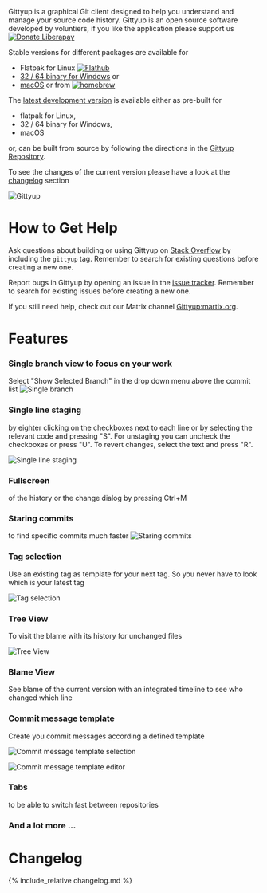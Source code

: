 <!--- Github page main file --->

Gittyup is a graphical Git client designed to help you understand and manage your source code history. Gittyup is an open source software developed by voluntiers, if you like the application please support us [![Donate Liberapay](https://liberapay.com/assets/widgets/donate.svg)](https://liberapay.com/Gittyup/donate)

Stable versions for different packages are available for
- Flatpak for Linux [![Flathub](https://img.shields.io/badge/Flathub-gray?logo=Flathub&logoColor=23FBB04)](https://flathub.org/apps/details/com.github.Murmele.Gittyup)
- [32 / 64 binary for Windows](https://github.com/Murmele/Gittyup/releases/stable) or
- [macOS](https://github.com/Murmele/Gittyup/releases/stable) or from [![homebrew](https://img.shields.io/badge/Homebrew-gray?logo=Homebrew&logoColor=%23FBB040)](https://formulae.brew.sh/cask/gittyup)

The [latest development version](https://github.com/Murmele/Gittyup/releases/tag/latest) is available either as pre-built for
- flatpak for Linux,
- 32 / 64 binary for Windows,
- macOS

or, can be built from source by following the directions in the [Gittyup Repository](https://github.com/Murmele/Gittyup#how-to-build).

To see the changes of the current version please have a look at the <A href="#changelog">changelog</A> section

![Gittyup](https://raw.githubusercontent.com/Murmele/Gittyup/master/rsrc/screenshots/main_dark_orig.png)

How to Get Help
===============

Ask questions about building or using Gittyup on
[Stack Overflow](http://stackoverflow.com/questions/tagged/gittyup) by
including the `gittyup` tag. Remember to search for existing questions
before creating a new one.

Report bugs in Gittyup by opening an issue in the
[issue tracker](https://github.com/Murmele/gittyup/issues).
Remember to search for existing issues before creating a new one.

If you still need help, check out our Matrix channel
[Gittyup:martix.org](https://matrix.to/#/#Gittyup:matrix.org).

Features
========

### Single branch view to focus on your work
Select "Show Selected Branch" in the drop down menu above the commit list
![Single branch](https://raw.githubusercontent.com/Murmele/Gittyup/master/rsrc/screenshots/main_show_selected_branch.png)

### Single line staging 
by eighter clicking on the checkboxes next to each line or by selecting the relevant code and pressing "S". For unstaging you can uncheck the checkboxes or press "U". To revert changes, select the text and press "R".

![Single line staging](https://raw.githubusercontent.com/Murmele/Gittyup/master/rsrc/screenshots/double_treeview_single_line_staging.png)

### Fullscreen
of the history or the change dialog by pressing Ctrl+M

### Staring commits
to find specific commits much faster
![Staring commits](https://raw.githubusercontent.com/Murmele/Gittyup/master/rsrc/screenshots/starring_commits.png)

### Tag selection
Use an existing tag as template for your next tag. So you never have to look which is your latest tag

![Tag selection](https://raw.githubusercontent.com/Murmele/Gittyup/master/rsrc/screenshots/tag_selection.png)

### Tree View
To visit the blame with its history for unchanged files

![Tree View](https://raw.githubusercontent.com/Murmele/Gittyup/master/rsrc/screenshots/treeview.png)

### Blame View
See blame of the current version with an integrated timeline to see who changed which line

### Commit message template
Create you commit messages according a defined template

![Commit message template selection](https://raw.githubusercontent.com/Murmele/Gittyup/master/rsrc/screenshots/CommitMessageTemplateSelection.png)

![Commit message template editor](https://raw.githubusercontent.com/Murmele/Gittyup/master/rsrc/screenshots/CommitMessageTemplateEditor.png)

### Tabs
to be able to switch fast between repositories

### And a lot more ...

Changelog
=========

{% include_relative changelog.md %}

